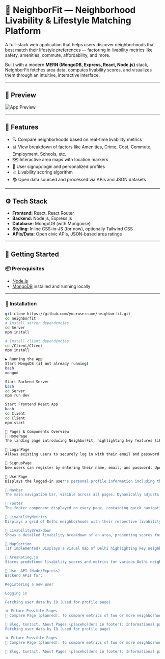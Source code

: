 # 🏡 NeighborFit — Neighborhood Livability & Lifestyle Matching Platform

A full-stack web application that helps users discover neighborhoods that best match their lifestyle preferences — factoring in livability metrics like safety, amenities, commute, affordability, and more.

Built with a modern **MERN (MongoDB, Express, React, Node.js)** stack, NeighborFit fetches area data, computes livability scores, and visualizes them through an intuitive, interactive interface.

---

## 📸 Preview

![App Preview](./preview.gif) <!-- optional if you have a demo gif or screenshot -->

---

## 🌟 Features

- 🔍 Compare neighborhoods based on real-time livability metrics
- 📊 View breakdown of factors like Amenities, Crime, Cost, Commute, Employment, Schools, etc.
- 🗺️ Interactive area maps with location markers
- 📝 User signup/login and personalized profiles
- 📈 Livability scoring algorithm
- 📚 Open data sourced and processed via APIs and JSON datasets

---

## ⚙️ Tech Stack

- **Frontend:** React, React Router
- **Backend:** Node.js, Express.js
- **Database:** MongoDB (with Mongoose)
- **Styling:** Inline CSS-in-JS (for now), optionally Tailwind CSS
- **APIs/Data:** Open civic APIs, JSON-based area ratings

---

## 🚀 Getting Started

### 📦 Prerequisites

- [Node.js](https://nodejs.org/en/download/)
- [MongoDB](https://www.mongodb.com/try/download/community) installed and running locally

---

### 🔧 Installation

```bash
git clone https://github.com/yourusername/neighborfit.git
cd neighborfit
# Install server dependencies
cd Server
npm install

# Install client dependencies
cd /Client/Client
npm install

▶️ Running the App
Start MongoDB (if not already running)
bash
mongod

Start Backend Server
bash
cd Server
npm run dev

Start Frontend React App
bash
cd Client
cd Client
npm start

📄 Pages & Components Overview
📌 HomePage
The landing page introducing NeighborFit, highlighting key features like neighborhood matching based on amenities, safety, commute, and other lifestyle factors. It includes sections with imagery and descriptive text to guide new users.

📌 LoginPage
Allows existing users to securely log in with their email and password. On successful login, users are redirected to their personalized profile page.

📌 SignupPage
New users can register by entering their name, email, and password. Upon successful signup, the user is redirected to their profile page.

📌 UserPage
Displays the logged-in user's personal profile information including their name, email, and the date they joined the platform.

📌 Navbar
The main navigation bar, visible across all pages. Dynamically adjusts links based on whether a user is logged in or not. Provides access to Home, Map, Areas, Login, and Signup pages.

📌 Footer
The footer component displayed on every page, containing quick navigation links like Home, About, Contact, and Blog along with developer credits.

📌 LivabilityMetrics
Displays a grid of Delhi neighborhoods with their respective livability scores. Clicking on a neighborhood redirects users to a detailed metrics page for that area.

📌 LivabilityBreakdown
Shows a detailed livability breakdown of an area, presenting scores for different factors like amenities, crime, commute, cost of living, schools, and healthcare in a clean, card-based layout.

📌 MapSection
(If implemented) Displays a visual map of Delhi highlighting key neighborhoods. Intended to integrate livability scores and interactive location markers.

📌 AreaRating.js
Stores predefined livability scores and metrics for various Delhi neighborhoods, acting as a data source for the frontend pages.

📌 User API (Node/Express)
Backend APIs for:

Registering a new user

Logging in

Fetching user data by ID (used for profile page)

📊 Future Possible Pages
📍 Compare Page (planned): To compare metrics of two or more neighborhoods side by side.

📌 Blog, Contact, About Pages (placeholders in footer): Informational pages for platform content and outreach.
Fetching user data by ID (used for profile page)

📊 Future Possible Pages
📍 Compare Page (planned): To compare metrics of two or more neighborhoods side by side.

📌 Blog, Contact, About Pages (placeholders in footer): Informational pages for platform content and outreach.
